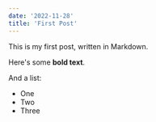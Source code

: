 ```yaml
---
date: '2022-11-28'
title: 'First Post'
---
```


This is my first post, written in Markdown.

Here's some **bold text**.

And a list:

- One
- Two
- Three
